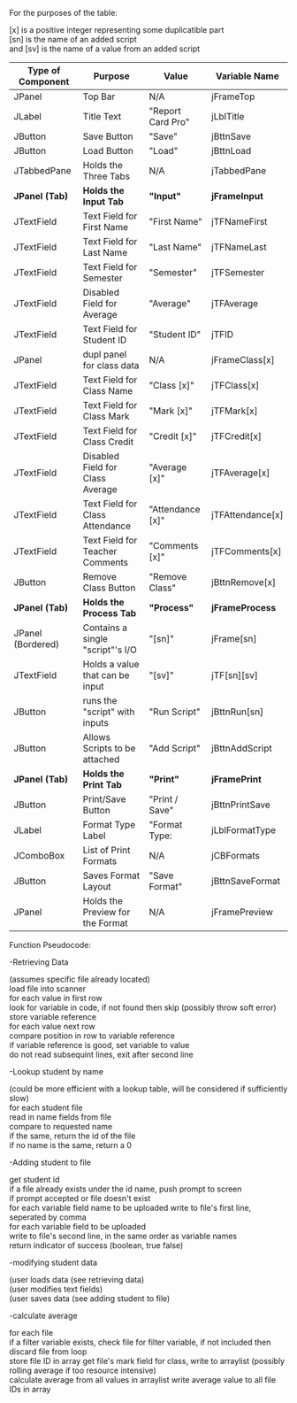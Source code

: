 For the purposes of the table:  

[x] is a positive integer representing some duplicatible part  
[sn] is the name of an added script  
and [sv] is the name of a value from an added script  

|Type of Component|Purpose                          |Value            |Variable Name    |
|-----------------|---------------------------------|-----------------|-----------------|
|JPanel           |Top Bar                          |N/A              |jFrameTop        |
|JLabel           |Title Text                       |"Report Card Pro"|jLblTitle        |
|JButton          |Save Button                      |"Save"           |jBttnSave        |
|JButton          |Load Button                      |"Load"           |jBttnLoad        |
|JTabbedPane      |Holds the Three Tabs             |N/A              |jTabbedPane      |
|**JPanel (Tab)** |**Holds the Input Tab**          |**"Input"**      |**jFrameInput**  |
|JTextField       |Text Field for First Name        |"First Name"     |jTFNameFirst     |
|JTextField       |Text Field for Last Name         |"Last Name"      |jTFNameLast      |
|JTextField       |Text Field for Semester          |"Semester"       |jTFSemester      |
|JTextField       |Disabled Field for Average       |"Average"        |jTFAverage       |
|JTextField       |Text Field for Student ID        |"Student ID"     |jTFID            |
|JPanel           |dupl panel for class data        |N/A              |jFrameClass[x]   |
|JTextField       |Text Field for Class Name        |"Class [x]"      |jTFClass[x]      |
|JTextField       |Text Field for Class Mark        |"Mark [x]"       |jTFMark[x]       |
|JTextField       |Text Field for Class Credit      |"Credit [x]"     |jTFCredit[x]     |
|JTextField       |Disabled Field for Class Average |"Average [x]"    |jTFAverage[x]    |
|JTextField       |Text Field for Class Attendance  |"Attendance [x]" |jTFAttendance[x] |
|JTextField       |Text Field for Teacher Comments  |"Comments [x]"   |jTFComments[x]   |
|JButton          |Remove Class Button              |"Remove Class"   |jBttnRemove[x]   |
|**JPanel (Tab)** |**Holds the Process Tab**        |**"Process"**    |**jFrameProcess**|
|JPanel (Bordered)|Contains a single "script"'s I/O |"[sn]"           |jFrame[sn]       |
|JTextField       |Holds a value that can be input  |"[sv]"           |jTF[sn][sv]      |
|JButton          |runs the "script" with inputs    |"Run Script"     |jBttnRun[sn]     |
|JButton          |Allows Scripts to be attached    |"Add Script"     |jBttnAddScript   |
|**JPanel (Tab)** |**Holds the Print Tab**          |**"Print"**      |**jFramePrint**  |
|JButton          |Print/Save Button                |"Print / Save"   |jBttnPrintSave   |
|JLabel           |Format Type Label                |"Format Type:    |jLblFormatType   |
|JComboBox        |List of Print Formats            |N/A              |jCBFormats       |
|JButton          |Saves Format Layout              |"Save Format"    |jBttnSaveFormat  |
|JPanel           |Holds the Preview for the Format |N/A              |jFramePreview    |


Function Pseudocode:    


-Retrieving Data    


(assumes specific file already located)  
load file into scanner  
for each value in first row  
  look for variable in code, if not found then skip (possibly throw soft error)  
  store variable reference  
for each value next row  
  compare position in row to variable reference  
  if variable reference is good, set variable to value  
do not read subsequint lines, exit after second line    

-Lookup student by name

(could be more efficient with a lookup table, will be considered if sufficiently slow)  
for each student file  
  read in name fields from file  
  compare to requested name  
  if the same, return the id of the file  
if no name is the same, return a 0  

-Adding student to file

get student id  
if a file already exists under the id name, push prompt to screen  
if prompt accepted or file doesn't exist  
  for each variable field name to be uploaded
    write to file's first line, seperated by comma  
  for each variable field to be uploaded  
    write to file's second line, in the same order as variable names  
return indicator of success (boolean, true false)  


-modifying student data

(user loads data (see retrieving data)  
(user modifies text fields)  
(user saves data (see adding student to file)  

-calculate average

for each file  
  if a filter variable exists, check file for filter variable, if not included then discard file from loop  
  store file ID in array
  get file's mark field for class, write to arraylist (possibly rolling average if too resource intensive)  
  calculate average from all values in arraylist
  write average value to all file IDs in array
